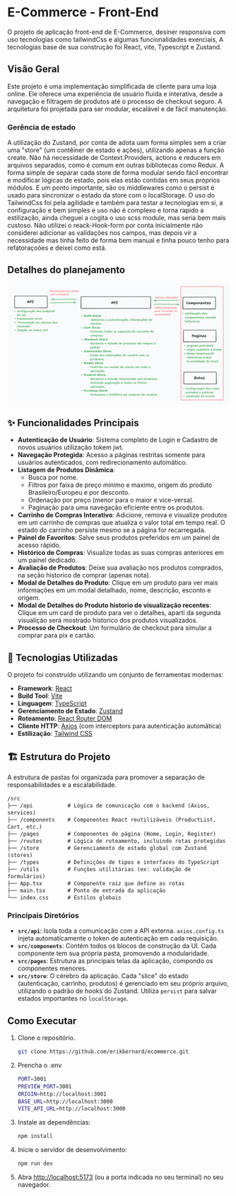 # E-Commerce - Front-End

O projeto de aplicação front-end de E-Commerce, desiner responsiva com uso tecnologias como tailwindCss e algumas funcionalidades exenciais, A tecnologias base de sua construção foi React, vite, Typescript e Zustand.

## Visão Geral

Este projeto é uma implementação simplificada de cliente para uma loja online. Ele oferece uma experiência de usuário fluida e interativa, desde a navegação e filtragem de produtos até o processo de checkout seguro. A arquitetura foi projetada para ser modular, escalável e de fácil manutenção.

### Gerência de estado

A utilização do Zustand, por conta de adota uam forma simples sem a  criar uma "store" (um contêiner de estado e ações), utilizando apenas a função create. Não há necessidade de Context.Providers, actions e reducers em arquivos separados, como é comum em outras bibliotecas como Redux. A forma simple de separar cada store de forma modular sendo fácil encontrar e modificar lógicas de estado, pois elas estão contidas em seus próprios módulos. E um ponto importante, são os middlewares como o persist é usado para sincronizar o estado da store com o localStorage.
O uso do TailwindCss foi pela agilidade e também para testar a tecnologias em si, a configuração e bem simples e uso não é complexo e torna rapido a estilização, ainda cheguei a cogita o uso scss module, mas seria bem mais custoso.
Não utilizei o reack-Hook-form por conta inicialmente não considerei adicionar as validações nos campos, mas depois vir a necessidade mas tinha feito de forma bem manual e tinha pouco tenho para refatoraçoões e deixei como está.      

## Detalhes do planejamento



<p align="center">
    <apan align="center">
      <img alt="projeto" src="./projeto.png" >
    </apan>
</p>

## ✨ Funcionalidades Principais

  * **Autenticação de Usuário**: Sistema completo de Login e Cadastro de novos usuários utilização tokem jwt.
  * **Navegação Protegida**: Acesso a páginas restritas somente para usuários autenticados, com redirecionamento automático.
  * **Listagem de Produtos Dinâmica**:
      * Busca por nome.
      * Filtros por faixa de preço minimo e maximo, origem do produto Brasileiro/Europeu e por desconto.
      * Ordenação por preço (menor para o maior e vice-versa).
      * Paginação para uma navegação eficiente entre os produtos.
  * **Carrinho de Compras Interativo**: Adicione, remova e visualize produtos em um carrinho de compras que atualiza o valor total em tempo real. O estado do carrinho persiste mesmo se a página for recarregada.
  * **Painel de Favoritos**: Salve seus produtos preferidos em um painel de acesso rápido.
  * **Histórico de Compras**: Visualize todas as suas compras anteriores em um painel dedicado.
  * **Avaliação de Produtos**: Deixe sua avaliação nos produtos comprados, na seção historico de comprar (apenas nota).
  * **Modal de Detalhes do Produto**: Clique em um produto para ver mais informações em um modal detalhado, nome, descrição, esconto e origem.
  * **Modal de Detalhes do Produto historio de visualização recentes**: Clique em um card de produto para ver o detalhes, aparti da segunda visualição será mostrado historico dos produtos visualizados.
  * **Processo de Checkout**: Um formulário de checkout para simular a comprar para pix e cartão.

## 🚀 Tecnologias Utilizadas

O projeto foi construído utilizando um conjunto de ferramentas modernas:

  * **Framework**: [React](https://reactjs.org/)
  * **Build Tool**: [Vite](https://vitejs.dev/)
  * **Linguagem**: [TypeScript](https://www.typescriptlang.org/)
  * **Gerenciamento de Estado**: [Zustand](https://github.com/pmndrs/zustand)
  * **Roteamento**: [React Router DOM](https://reactrouter.com/)
  * **Cliente HTTP**: [Axios](https://axios-http.com/) (com interceptors para autenticação automática)
  * **Estilização**: [Tailwind CSS](https://tailwindcss.com/)

## 🏗️ Estrutura do Projeto

A estrutura de pastas foi organizada para promover a separação de responsabilidades e a escalabilidade.

```
/src
├── /api           # Lógica de comunicação com o backend (Axios, services)
├── /components    # Componentes React reutilizáveis (ProductList, Cart, etc.)
├── /pages         # Componentes de página (Home, Login, Register)
├── /routes        # Lógica de roteamento, incluindo rotas protegidas
├── /store         # Gerenciamento de estado global com Zustand (stores)
├── /types         # Definições de tipos e interfaces do TypeScript
├── /utils         # Funções utilitárias (ex: validação de formulários)
├── App.tsx        # Componente raiz que define as rotas
├── main.tsx       # Ponto de entrada da aplicação
└── index.css      # Estilos globais
```

### Principais Diretórios

  * **`src/api`**: Isola toda a comunicação com a API externa. `axios.config.ts` injeta automaticamente o token de autenticação em cada requisição.
  * **`src/components`**: Contém todos os blocos de construção da UI. Cada componente tem sua própria pasta, promovendo a modularidade.
  * **`src/pages`**: Estrutura as principais telas da aplicação, compondo os componentes menores.
  * **`src/store`**: O cérebro da aplicação. Cada "slice" do estado (autenticação, carrinho, produtos) é gerenciado em seu próprio arquivo, utilizando o padrão de hooks do Zustand. Utiliza `persist` para salvar estados importantes no `localStorage`.

## Como Executar

1.  Clone o repositório.
    ```bash
    git clone https://github.com/erikbernard/ecommerce.git
    ```
2.  Prencha o .env
    ```bash
    PORT=3001
    PREVIEW_PORT=3001
    ORIGIN=http://localhost:3001
    BASE_URL=http://localhost:3000
    VITE_API_URL=http://localhost:3000
    ```
3.  Instale as dependências:
    ```bash
    npm install
    ```
4.  Inicie o servidor de desenvolvimento:
    ```bash
    npm run dev
    ```
5.  Abra [http://localhost:5173](https://www.google.com/search?q=http://localhost:5173) (ou a porta indicada no seu terminal) no seu navegador.